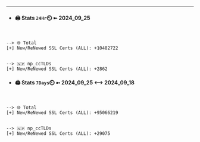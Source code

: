 

---
- #### 🖨️ **Stats** `24Hr`⏲️ ➼ 2024_09_25
```console


--> 🌐 Total
[+] New/ReNewed SSL Certs (ALL): +10482722


--> 🇳🇵 np_ccTLDs
[+] New/ReNewed SSL Certs (ALL): +2862

```

- #### 🖨️ **Stats** `7Days`⏲️ ➼ 2024_09_25 <--> 2024_09_18
```console


--> 🌐 Total
[+] New/ReNewed SSL Certs (ALL): +95066219


--> 🇳🇵 np_ccTLDs
[+] New/ReNewed SSL Certs (ALL): +29075

```

